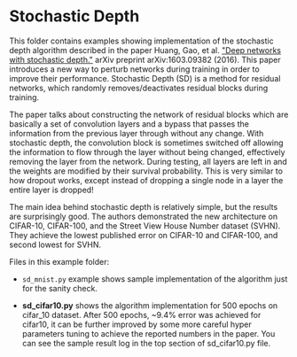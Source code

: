 <!---
  Licensed to the Apache Software Foundation (ASF) under one
  or more contributor license agreements.  See the NOTICE file
  distributed with this work for additional information
  regarding copyright ownership.  The ASF licenses this file
  to you under the Apache License, Version 2.0 (the
  "License"); you may not use this file except in compliance
  with the License.  You may obtain a copy of the License at

    http://www.apache.org/licenses/LICENSE-2.0

  Unless required by applicable law or agreed to in writing,
  software distributed under the License is distributed on an
  "AS IS" BASIS, WITHOUT WARRANTIES OR CONDITIONS OF ANY
  KIND, either express or implied.  See the License for the
  specific language governing permissions and limitations
  under the License.
-->

Stochastic Depth
================

This folder contains examples showing implementation of the stochastic depth algorithm described in the paper
Huang, Gao, et al. ["Deep networks with stochastic depth."](https://arxiv.org/abs/1603.09382)
arXiv preprint arXiv:1603.09382 (2016). This paper introduces a new way to perturb networks during training
in order to improve their performance. Stochastic Depth (SD) is a method for residual networks,
which randomly removes/deactivates residual blocks during training.

The paper talks about constructing the network of residual blocks which are basically a set of
convolution layers and a bypass that passes the information from the previous layer through without any change.
With stochastic depth, the convolution block is sometimes switched off allowing the information
to flow through the layer without being changed, effectively removing the layer from the network.
During testing, all layers are left in and the weights are modified by their survival probability.
This is very similar to how dropout works, except instead of dropping a single node in a layer
the entire layer is dropped!

The main idea behind stochastic depth is relatively simple, but the results are surprisingly good.
The authors demonstrated the new architecture on CIFAR-10, CIFAR-100, and the Street View House Number dataset (SVHN).
They achieve the lowest published error on CIFAR-10 and CIFAR-100, and second lowest for SVHN.

Files in this example folder:

- `sd_mnist.py` example shows sample implementation of the algorithm just for the sanity check.

- **sd_cifar10.py** shows the algorithm implementation for 500 epochs on cifar_10 dataset. After 500 epochs, ~9.4% error
was achieved for cifar10, it can be further improved by some more careful hyper parameters tuning to achieve
the reported numbers in the paper.
You can see the sample result log in the top section of sd_cifar10.py file.
